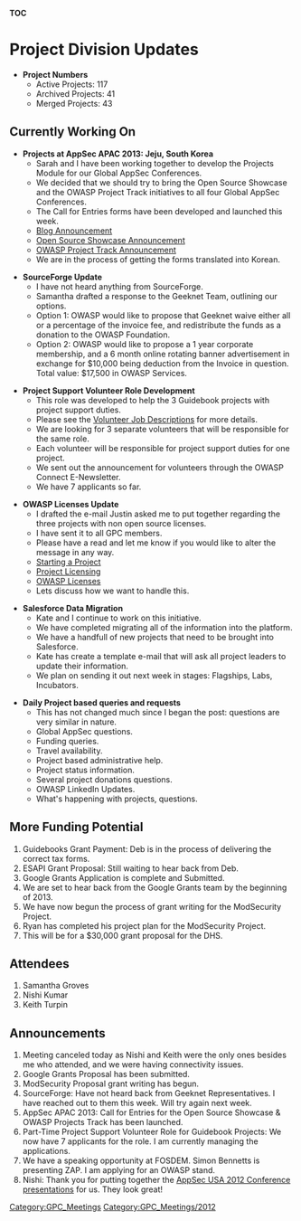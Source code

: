 __TOC__

# Project Division Updates

  - **Project Numbers**
      - Active Projects: 117
      - Archived Projects: 41
      - Merged Projects: 43

## Currently Working On

  - **Projects at AppSec APAC 2013: Jeju, South Korea**
      - Sarah and I have been working together to develop the Projects
        Module for our Global AppSec Conferences.
      - We decided that we should try to bring the Open Source Showcase
        and the OWASP Project Track initiatives to all four Global
        AppSec Conferences.
      - The Call for Entries forms have been developed and launched this
        week.
      - [Blog
        Announcement](http://owasp.blogspot.co.uk/2012/11/owasp-appsec-apac-2013-call-for-entries.html)
      - [Open Source Showcase
        Announcement](https://docs.google.com/a/owasp.org/spreadsheet/viewform?formkey=dDUzVmFwclRYdEdhTWRaSWhEb1VNcEE6MA#gid=0)
      - [OWASP Project Track
        Announcement](https://docs.google.com/a/owasp.org/spreadsheet/viewform?formkey=dGZYWHhydVNSRF9kUUE5VTRPa09sbUE6MA#gid=0)
      - We are in the process of getting the forms translated into
        Korean.

<!-- end list -->

  - **SourceForge Update**
      - I have not heard anything from SourceForge.
      - Samantha drafted a response to the Geeknet Team, outlining our
        options.
      - Option 1: OWASP would like to propose that Geeknet waive either
        all or a percentage of the invoice fee, and redistribute the
        funds as a donation to the OWASP Foundation.
      - Option 2: OWASP would like to propose a 1 year corporate
        membership, and a 6 month online rotating banner advertisement
        in exchange for $10,000 being deduction from the Invoice in
        question. Total value: $17,500 in OWASP Services.

<!-- end list -->

  - **Project Support Volunteer Role Development**
      - This role was developed to help the 3 Guidebook projects with
        project support duties.
      - Please see the [Volunteer Job
        Descriptions](http://owasp.force.com/volunteers/GW_Volunteers__VolunteersJobListing)
        for more details.
      - We are looking for 3 separate volunteers that will be
        responsible for the same role.
      - Each volunteer will be responsible for project support duties
        for one project.
      - We sent out the announcement for volunteers through the OWASP
        Connect E-Newsletter.
      - We have 7 applicants so far.

<!-- end list -->

  - **OWASP Licenses Update**
      - I drafted the e-mail Justin asked me to put together regarding
        the three projects with non open source licenses.
      - I have sent it to all GPC members.
      - Please have a read and let me know if you would like to alter
        the message in any way.
      - [Starting a
        Project](https://www.owasp.org/index.php/How_to_Start_an_OWASP_Project)
      - [Project
        Licensing](https://www.owasp.org/index.php/Guidelines_for_OWASP_Projects#Project_Licensing)
      - [OWASP Licenses](https://www.owasp.org/index.php/OWASP_Licenses)
      - Lets discuss how we want to handle this.

<!-- end list -->

  - **Salesforce Data Migration**
      - Kate and I continue to work on this initiative.
      - We have completed migrating all of the information into the
        platform.
      - We have a handfull of new projects that need to be brought into
        Salesforce.
      - Kate has create a template e-mail that will ask all project
        leaders to update their information.
      - We plan on sending it out next week in stages: Flagships, Labs,
        Incubators.

<!-- end list -->

  - **Daily Project based queries and requests**
      - This has not changed much since I began the post: questions are
        very similar in nature.
      - Global AppSec questions.
      - Funding queries.
      - Travel availability.
      - Project based administrative help.
      - Project status information.
      - Several project donations questions.
      - OWASP LinkedIn Updates.
      - What's happening with projects, questions.

## More Funding Potential

1.  Guidebooks Grant Payment: Deb is in the process of delivering the
    correct tax forms.
2.  ESAPI Grant Proposal: Still waiting to hear back from Deb.
3.  Google Grants Application is complete and Submitted.
4.  We are set to hear back from the Google Grants team by the beginning
    of 2013.
5.  We have now begun the process of grant writing for the ModSecurity
    Project.
6.  Ryan has completed his project plan for the ModSecurity Project.
7.  This will be for a $30,000 grant proposal for the DHS.

## Attendees

1.  Samantha Groves
2.  Nishi Kumar
3.  Keith Turpin

## Announcements

1.  Meeting canceled today as Nishi and Keith were the only ones besides
    me who attended, and we were having connectivity issues.
2.  Google Grants Proposal has been submitted.
3.  ModSecurity Proposal grant writing has begun.
4.  SourceForge: Have not heard back from Geeknet Representatives. I
    have reached out to them this week. Will try again next week.
5.  AppSec APAC 2013: Call for Entries for the Open Source Showcase &
    OWASP Projects Track has been launched.
6.  Part-Time Project Support Volunteer Role for Guidebook Projects: We
    now have 7 applicants for the role. I am currently managing the
    applications.
7.  We have a speaking opportunity at FOSDEM. Simon Bennetts is
    presenting ZAP. I am applying for an OWASP stand.
8.  Nishi: Thank you for putting together the [AppSec USA 2012
    Conference presentations](http://videos.2012.appsecusa.org/) for us.
    They look great\!

[Category:GPC_Meetings](Category:GPC_Meetings "wikilink")
[Category:GPC_Meetings/2012](Category:GPC_Meetings/2012 "wikilink")